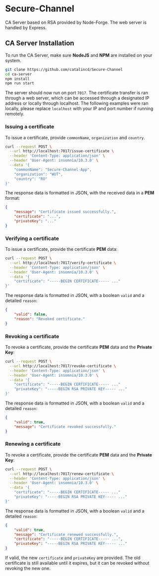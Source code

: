 # Secure-Channel
CA Server based on RSA provided by Node-Forge.
The web server is handled by Express.

## CA Server Installation
To run the CA Server, make sure **NodeJS** and **NPM** are installed on your system.
```bash
git clone https://github.com/catalincd/Secure-Channel
cd ca-server
npm install
npm run start
```
The server should now run on port `7017`. The certificate transfer is ran through a web server, which can be accessed through a designated IP address or locally through localhost. The following examples were ran locally, please replace `localhost` with your IP and port number if running remotely.

### Issuing a certificate
To issue a certificate, provide `commonName`, `organization` and `country`. 

```bash
curl --request POST \
  --url http://localhost:7017/issue-certificate \
  --header 'Content-Type: application/json' \
  --header 'User-Agent: insomnia/10.3.0' \
  --data '{
	"commonName": "Secure-Channel-App",
	"organization": "WUT", 
	"country": "RO"
}'
```
The response data is formatted in JSON, with the received data in a **PEM** format:
```json
{
	"message": "Certificate issued successfully.",
	"certificate": "...",
	"privateKey": "..."
}
```

### Verifying a certificate
To issue a certificate, provide the certificate **PEM**  data: 
```bash
curl --request POST \
  --url http://localhost:7017/verify-certificate \
  --header 'Content-Type: application/json' \
  --header 'User-Agent: insomnia/10.3.0' \
  --data '{
	"certificate": "-----BEGIN CERTIFICATE----- ..."
}'
```
The response data is formatted in JSON, with a boolean `valid` and a detailed `reason`:
```json
{
	"valid": false,
	"reason": "Revoked certificate."
}
```

### Revoking a certificate
To revoke a certificate, provide the certificate **PEM** data and the **Private Key**: 
```bash
curl --request POST \
  --url http://localhost:7017/revoke-certificate \
  --header 'Content-Type: application/json' \
  --header 'User-Agent: insomnia/10.3.0' \
  --data '{
    "certificate": "-----BEGIN CERTIFICATE----- ..."
    "privateKey": "-----BEGIN RSA PRIVATE KEY----- ..."
}'
```
The response data is formatted in JSON, with a boolean `valid` and a detailed `reason`:
```json
{
	"valid": true,
	"message": "Certificate revoked successfully."
}
```

### Renewing a certificate
To revoke a certificate, provide the certificate **PEM** data and the **Private Key**: 
```bash
curl --request POST \
  --url http://localhost:7017/renew-certificate \
  --header 'Content-Type: application/json' \
  --header 'User-Agent: insomnia/10.3.0' \
  --data '{
    "certificate": "-----BEGIN CERTIFICATE----- ..."
    "privateKey": "-----BEGIN RSA PRIVATE KEY----- ..."
}'
```
The response data is formatted in JSON, with a boolean `valid` and a detailed `reason`:
```json
{
	"valid": true,
	"message": "Certificate renewed successfully.",
	"certificate": "-----BEGIN CERTIFICATE----- ...",
	"privateKey": "-----BEGIN RSA PRIVATE KEY----- ..."
}
```
If valid, the new `certificate` and `privateKey` are provided. The old certificate is still available until it expires, but it can be revoked without revoking the new one.